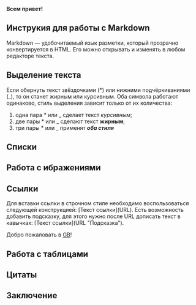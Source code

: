 **Всем привет!**

## Инструкия для работы с Markdown

Markdown — удобочитаемый язык разметки, который прозрачно конвертируется в HTML. Его можно открывать и изменять в любом редакторе текста.

## Выделение текста

Если обернуть текст звёздочками (*) или нижними подчёркиваниями (_), то он станет жирным или курсивным. Оба символа работают одинаково, стиль выделения зависит только от их количества:

1. одна пара * или _ сделает текст *курсивным*;
2. две пары * или _ сделают текст **жирным**;
3. три пары * или _ применят ***оба стиля***

## Списки

## Работа с ибражениями 

## Ссылки

Для вставки ссылки в строчном стиле необходимо воспользоваться следующей конструкцией: [Текст ссылки]​(URL). Есть возможность добавить подсказку, для этого нужно после URL дописать текст в кавычках: [Текст ссылки]​(URL "Подсказка").

Добро пожаловать в [GB](https://gb.ru "Образовательный портал Geekbrains")!


## Работа с таблицами

## Цитаты 

## Заключение 